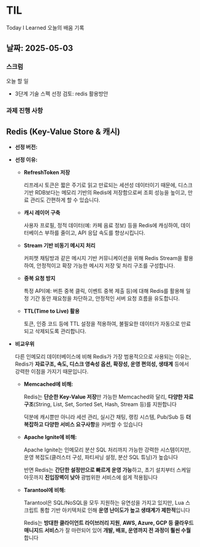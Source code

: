 # TIL 
Today I Learned 오늘의 배움 기록
## 날짜: 2025-05-03

### 스크럼
오늘 할 일
- 3단계 기술 스펙 선정 검토: redis 활용방안

### 과제 진행 사항

## Redis (Key-Value Store & 캐시)

- **선정 버전:**
- **선정 이유:**
    - **RefreshToken 저장**
        
        리프레시 토큰은 짧은 주기로 읽고 만료되는 세션성 데이터이기 때문에, 디스크 기반 RDB보다는 메모리 기반의 Redis에 저장함으로써 조회 성능을 높이고, 만료 관리도 간편하게 할 수 있습니다.
        
    - **캐시 레이어 구축**
        
        사용자 프로필, 정적 데이터(예: 카페 음료 정보) 등을 Redis에 캐싱하여, 데이터베이스 부하를 줄이고, API 응답 속도를 향상시킵니다.
        
    - **Stream 기반 비동기 메시지 처리**
        
        커피챗 채팅방과 같은 메시지 기반 커뮤니케이션을 위해 Redis Stream을 활용하여, 안정적이고 확장 가능한 메시지 저장 및 처리 구조를 구성합니다.
        
    - **중복 요청 방지**
        
        특정 API(예: 버튼 중복 클릭, 이벤트 중복 제출 등)에 대해 Redis를 활용해 일정 기간 동안 재요청을 차단하고, 안정적인 서버 요청 흐름을 유도합니다.
        
    - **TTL(Time to Live) 활용**
        
        토큰, 인증 코드 등에 TTL 설정을 적용하여, 불필요한 데이터가 자동으로 만료되고 삭제되도록 관리합니다.
        
    
- **비교우위**
    
    다른 인메모리 데이터베이스에 비해 Redis가 가장 범용적으으로 사용되는 이유는,
    Redis가 **자료구조, 속도, 디스크 영속성 옵션, 확장성, 운영 편의성, 생태계** 등에서 강력한 이점을 가지기 때문입니다.
    
    - **Memcached에 비해:**
        
        Redis는 **단순한 Key-Value 저장**만 가능한 Memcached와 달리, **다양한 자료구조**(String, List, Set, Sorted Set, Hash, Stream 등)를 지원합니다
        
        덕분에 캐시뿐만 아니라 세션 관리, 실시간 채팅, 랭킹 시스템, Pub/Sub 등 **더 복잡하고 다양한 서비스 요구사항**을 커버할 수 있습니다
        
    - **Apache Ignite에 비해:**
        
        Apache Ignite는 인메모리 분산 SQL 처리까지 가능한 강력한 시스템이지만, 운영 복잡도(클러스터 구성, 파티셔닝 설정, 분산 SQL 튜닝)가 높습니다
        
        반면 Redis는 **간단한 설정만으로 빠르게 운영 가능**하고, 초기 설치부터 스케일아웃까지 **진입장벽이 낮아** 광범위한 서비스에 쉽게 적용됩니다
        
    - **Tarantool에 비해:**
        
        Tarantool은 SQL/NoSQL을 모두 지원하는 유연성을 가지고 있지만, Lua 스크립트 통합 기반 아키텍처로 인해 **운영 난이도가 높고 생태계가 제한적**입니다
        
        Redis는 **방대한 클라이언트 라이브러리 지원**, **AWS, Azure, GCP 등 클라우드 매니지드 서비스**가 잘 마련되어 있어 **개발, 배포, 운영까지 전 과정이 훨씬 수월**합니다


